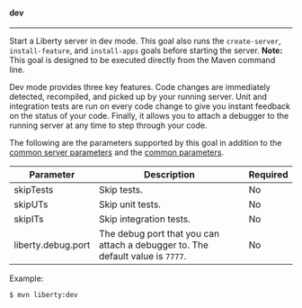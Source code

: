#### dev

----
Start a Liberty server in dev mode. This goal also runs the `create-server`, `install-feature`, and `install-apps` goals before starting the server. **Note:** This goal is designed to be executed directly from the Maven command line.


Dev mode provides three key features. Code changes are immediately detected, recompiled, and picked up by your running server. Unit and integration tests are run on every code change to give you instant feedback on the status of your code. Finally, it allows you to attach a debugger to the running server at any time to step through your code.

The following are the parameters supported by this goal in addition to the [common server parameters](common-server-parameters.md#common-server-parameters) and the [common parameters](common-parameters.md#common-parameters).


| Parameter | Description | Required |
| --------  | ----------- | -------  |
| skipTests | Skip tests. | No |
| skipUTs | Skip unit tests. | No |
| skipITs | Skip integration tests. | No |
| liberty.debug.port | The debug port that you can attach a debugger to. The default value is `7777`. | No |


Example:

```
$ mvn liberty:dev
```

